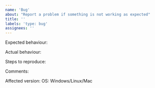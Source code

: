 ```yaml
---
name: 'Bug'
about: "Report a problem if something is not working as expected"
title: ''
labels: 'type: bug'
assignees: ''
---
```


Expected behaviour:

Actual behaviour:

Steps to reproduce:

Comments:

Affected version:
OS: Windows/Linux/Mac
